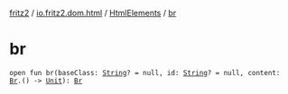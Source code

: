 [fritz2](../../index.md) / [io.fritz2.dom.html](../index.md) / [HtmlElements](index.md) / [br](./br.md)

# br

`open fun br(baseClass: `[`String`](https://kotlinlang.org/api/latest/jvm/stdlib/kotlin/-string/index.html)`? = null, id: `[`String`](https://kotlinlang.org/api/latest/jvm/stdlib/kotlin/-string/index.html)`? = null, content: `[`Br`](../-br/index.md)`.() -> `[`Unit`](https://kotlinlang.org/api/latest/jvm/stdlib/kotlin/-unit/index.html)`): `[`Br`](../-br/index.md)